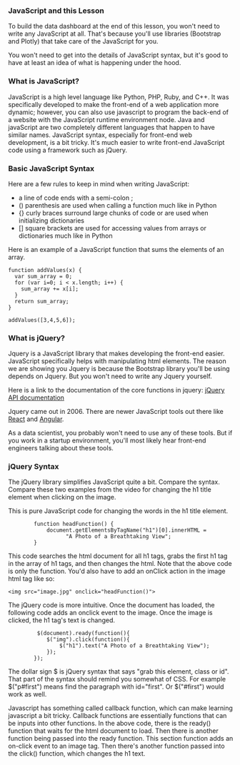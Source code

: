 ### JavaScript and this Lesson
To build the data dashboard at the end of this lesson, you won't need to write any JavaScript at all. 
That's because you'll use libraries (Bootstrap and Plotly) that take care of the JavaScript for you.

You won't need to get into the details of JavaScript syntax, but it's good to have at least an idea of what is happening under the hood.

### What is JavaScript?
JavaScript is a high level language like Python, PHP, Ruby, and C++. 
It was specifically developed to make the front-end of a web application more dynamic; 
however, you can also use javascript to program the back-end of a website with the JavaScript runtime environment node.
Java and javaScript are two completely different languages that happen to have similar names.
JavaScript syntax, especially for front-end web development, is a bit tricky. 
It's much easier to write front-end JavaScript code using a framework such as jQuery.

### Basic JavaScript Syntax
Here are a few rules to keep in mind when writing JavaScript:

- a line of code ends with a semi-colon ;
- () parenthesis are used when calling a function much like in Python
- {} curly braces surround large chunks of code or are used when initializing dictionaries
- [] square brackets are used for accessing values from arrays or dictionaries much like in Python

Here is an example of a JavaScript function that sums the elements of an array.
```
function addValues(x) {
  var sum_array = 0;
  for (var i=0; i < x.length; i++) {   
    sum_array += x[i];
  }
  return sum_array;
}

addValues([3,4,5,6]);
```
### What is jQuery?
Jquery is a JavaScript library that makes developing the front-end easier. 
JavaScript specifically helps with manipulating html elements. 
The reason we are showing you Jquery is because the Bootstrap library you'll be using depends on Jquery. 
But you won't need to write any Jquery yourself.

Here is a link to the documentation of the core functions in jquery: [jQuery API documentation](https://api.jquery.com/)

Jquery came out in 2006. There are newer JavaScript tools out there like [React](https://reactjs.org/) and [Angular](https://angularjs.org/).

As a data scientist, you probably won't need to use any of these tools. But if you work in a startup environment, you'll most likely hear front-end engineers talking about these tools.

### jQuery Syntax
The jQuery library simplifies JavaScript quite a bit. 
Compare the syntax. 
Compare these two examples from the video for changing the h1 title element when clicking on the image.

This is pure JavaScript code for changing the words in the h1 title element.
```
        function headFunction() {
            document.getElementsByTagName("h1")[0].innerHTML = 
                  "A Photo of a Breathtaking View";
        }
```
This code searches the html document for all h1 tags, grabs the first h1 tag in the array of h1 tags, and then changes the html. 
Note that the above code is only the function. You'd also have to add an onClick action in the image html tag like so:
```
<img src="image.jpg" onclick="headFunction()">
```
The jQuery code is more intuitive. Once the document has loaded, the following code adds an onclick event to the image. 
Once the image is clicked, the h1 tag's text is changed.
```
         $(document).ready(function(){
            $("img").click(function(){
                $("h1").text("A Photo of a Breathtaking View");
            });
        });
```
The dollar sign $ is jQuery syntax that says "grab this element, class or id". 
That part of the syntax should remind you somewhat of CSS. 
For example $("p#first") means find the paragraph with id="first". Or $("#first") would work as well.

Javascript has something called callback function, which can make learning javascript a bit tricky. Callback functions are essentially functions that can be inputs into other functions. In the above code, there is the ready() function that waits for the html document to load. Then there is another function being passed into the ready function. This section function adds an on-click event to an image tag. Then there's another function passed into the click() function, which changes the h1 text.
